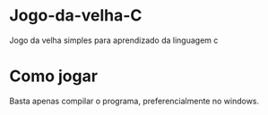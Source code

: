 # Jogo-da-velha-C
Jogo da velha simples para aprendizado da linguagem c

# Como jogar
Basta apenas compilar o programa, preferencialmente no windows. 
